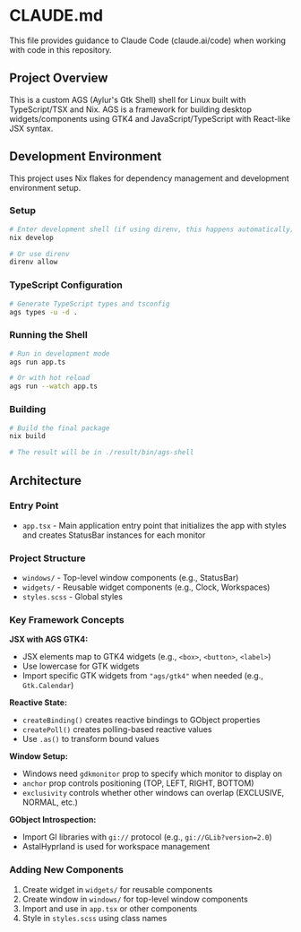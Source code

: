 # CLAUDE.md

This file provides guidance to Claude Code (claude.ai/code) when working with code in this repository.

## Project Overview

This is a custom AGS (Aylur's Gtk Shell) shell for Linux built with TypeScript/TSX and Nix. AGS is a framework for building desktop widgets/components using GTK4 and JavaScript/TypeScript with React-like JSX syntax.

## Development Environment

This project uses Nix flakes for dependency management and development environment setup.

### Setup

```bash
# Enter development shell (if using direnv, this happens automatically)
nix develop

# Or use direnv
direnv allow
```

### TypeScript Configuration

```bash
# Generate TypeScript types and tsconfig
ags types -u -d .
```

### Running the Shell

```bash
# Run in development mode
ags run app.ts

# Or with hot reload
ags run --watch app.ts
```

### Building

```bash
# Build the final package
nix build

# The result will be in ./result/bin/ags-shell
```

## Architecture

### Entry Point

- `app.tsx` - Main application entry point that initializes the app with styles and creates StatusBar instances for each monitor

### Project Structure

- `windows/` - Top-level window components (e.g., StatusBar)
- `widgets/` - Reusable widget components (e.g., Clock, Workspaces)
- `styles.scss` - Global styles

### Key Framework Concepts

**JSX with AGS GTK4:**

- JSX elements map to GTK4 widgets (e.g., `<box>`, `<button>`, `<label>`)
- Use lowercase for GTK widgets
- Import specific GTK widgets from `"ags/gtk4"` when needed (e.g., `Gtk.Calendar`)

**Reactive State:**

- `createBinding()` creates reactive bindings to GObject properties
- `createPoll()` creates polling-based reactive values
- Use `.as()` to transform bound values

**Window Setup:**

- Windows need `gdkmonitor` prop to specify which monitor to display on
- `anchor` prop controls positioning (TOP, LEFT, RIGHT, BOTTOM)
- `exclusivity` controls whether other windows can overlap (EXCLUSIVE, NORMAL, etc.)

**GObject Introspection:**

- Import GI libraries with `gi://` protocol (e.g., `gi://GLib?version=2.0`)
- AstalHyprland is used for workspace management

### Adding New Components

1. Create widget in `widgets/` for reusable components
2. Create window in `windows/` for top-level window components
3. Import and use in `app.tsx` or other components
4. Style in `styles.scss` using class names
